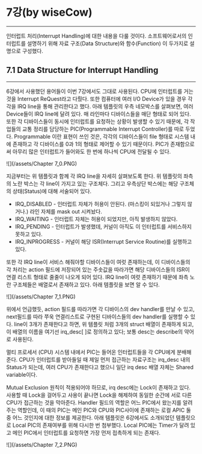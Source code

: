 # 7강\(by wiseCow\)

---

인터럽트 처리\(Interrupt Handling\)에 대한 내용을 다룰 것이다. 소프트웨어로서의 인터럽트를 설명하기 위해 자료 구조\(Data Structure\)와 함수\(Function\) 이 두가지로 설명으로 구성했다.

## 7.1 Data Structure for Interrupt Handling

---

6강에서 사용했던 용어들이 이번 7강에서도 그대로 사용된다. CPU에 인터럽트를 거는 것을 Interrupt ReQuest라고 다뤘다. 또한 컴퓨터에 여러 I/O Device가 있을 경우 각각을 IRQ line을 통해 관리한다고 했다. 아래 템플릿의 우측 네모박스를 살펴보면, 여러 Device들이 IRQ line에 달려 있다. 매 라인마다 디바이스들을 매단 형태로 되어 있다. 또한 각 디바이스들이 동시에 인터럽트를 요청하는 상황이 발생할 수 있기 때문에, 각 작업들의 교통 정리를 담당하는 PIC\(Programmable Interrupt Controller\)를 따로 두었다. Programmable 이란 표현이 쓰인 것은, 각각의 디바이스들이 file 형태로 시스템 내에 존재하고 각 디바이스를 0과 1의 형태로 제어할 수 있기 때문이다. PIC가 존재함으로써 아무리 많은 인터럽트가 들어와도 한 번에 하나씩 CPU에 전달될 수 있다.

![](/assets/Chapter 7_0.PNG)

지금부터는 위 템플릿과 함께 각 IRQ line을 자세히 살펴보도록 한다. 위 템플릿의 좌측의 노란 박스는 각 line이 가지고 있는 구조체다. 그리고 우측상단 박스에는 해당 구조체의 상태\(Status\)에 대해 서술되어 있다.

* IRQ\_DISABLED - 인터럽트 자체가 허용이 안된다. \(마스킹이 되있거나 그렇지 않거나.\) 라인 자체를 mask out 시켜놨다.
* IRQ\_WAITING - 인터럽트 자체는 허용이 되었지만, 아직 발생하지 않았다.
* IRQ\_PENDING - 인터럽트가 발생했데, 커널이 아직도 이 인터럽트를 서비스하지 못하고 있다.
* IRQ\_INPROGRESS - 커널이 해당 ISR\(Interrupt Service Routine\)를 실행하고 있다.

또한 각 IRQ line이 서비스 해줘야할 디바이스들이 여럿 존재하는데, 이 디바이스들의 각 처리는 action 필드에 저장되어 있는 주솟값을 따라가면 해당 디바이스들의 ISR이 연결 리스트 형태로 줄줄이 나오게 되어 있다. IRQ line이 여럿 존재하기 때문에 좌측 노란 구조체들은 배열로서 존재하고 있다. 아래 템플릿을 보면 알 수 있다.

![](/assets/Chapter 7_1.PNG)

위에서 언급했듯, action 필드를 따라가면 각 디바이스의 dev handler를 만날 수 있고, next필드를 따라 쭈욱 연결리스트로 구현된 디바이스들의 dev handler를 실행할 수 있다. line이 3개가 존재한다고 하면, 위 템플릿 처럼 3개의 struct 배열이 존재하게 되고, 이 배열의 이름을 여기선 irq\_desc\[ \]로 정의하고 있다; 보통 desc는 describe의 약어로 사용된다.

멀티 프로세서 \(CPU\) 시스템 내에서 PIC는 들어온 인터럽트들을 각 CPU에게 분배해준다. CPU가 인터럽트를 받아들일 때 제일 먼저 접근하는 자료구조는 irq\_desc 내의 Status가 되는데, 여러 CPU가 존재한다고 했으니 일단 irq desc 배열 자체는 Shared variable이다.

Mutual Exclusion 원칙이 적용되어야 하므로, irq desc에는 Lock이 존재하고 있다. 사용할 때 Lock을 걸어두고 사용이 끝나면 Lock을 해제하여 동일한 순간에 서로 다른 CPU가 접근하는 것을 막아준다. Handler 필드의 역할은 어느 PIC에서 왔는지를 알려주는 역할인데, 이 때의 PIC는 메인 PIC와 CPU와 PIC사이에 존재하는 로컬 APIC 둘 중 어느 것인지에 대한 정보를 제공한다. 아래 템플릿은 6강에서도 소개되었던 템플릿으로 Local PIC의 존재여부를 위해 다시한 번 첨부했다. Local PIC에는 Timer가 달려 있고 메인 PIC에서 인터럽트를 요청하면 가장 먼저 접촉하게 되는 존재다.

![](/assets/Chapter 7_2.PNG)

